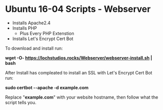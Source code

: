# Ubuntu 16-04 Scripts - Webserver

* Installs Apache2.4
* Installs PHP 
    * Plus Every PHP Extenstion
* Installs Let's Encrypt Cert Bot

To download and install run:

**wget -O- https://lochstudios.rocks/Webserver/webserver-install.sh | bash**

After Install has compleated to install an SSL with Let's Encrypt Cert Bot run:

**sudo certbot --apache -d example.com**

Replace "**example.com**" with your website hostname, then follow what the script tells you.